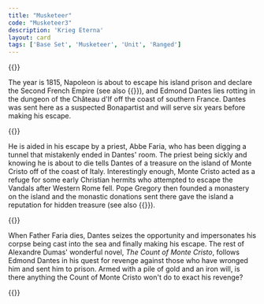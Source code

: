 ```yaml
---
title: "Musketeer"
code: "Musketeer3"
description: 'Krieg Eterna'
layout: card
tags: ['Base Set', 'Musketeer', 'Unit', 'Ranged']
---
```

{{<card-detail-page code="Musketeer3" artwork="Portrait of a Musketeer by José San Bartolomé Llaneces (1900)" attr="Alexandre Dumas" book="The Count of Monte Cristo">}}
<p>
The year is 1815, Napoleon is about to escape his island prison and declare the Second French Empire (see also {{<cardlink name="Grenadier" code="grenadier">}}), and Edmond Dantes lies rotting in the dungeon of the Château d'If off the coast of southern France. Dantes was sent here as a suspected Bonapartist and will serve six years before making his escape.
</p>
{{<card-detail-image file="cyprian.jpg" caption="In Prision by Cyprian Norwid (1883)">}}
<p>
He is aided in his escape by a priest, Abbe Faria, who has been digging a tunnel that mistakenly ended in Dantes' room. The priest being sickly and knowing he is about to die tells Dantes of a treasure on the island of Monte Cristo off of the coast of Italy. Interestingly enough, Monte Cristo acted as a refuge for some early Christian hermits who attempted to escape the Vandals after Western Rome fell. Pope Gregory then founded a monastery on the island and the monastic donations sent there gave the island a reputation for hidden treasure (see also {{<cardlink name="Crusade" code="crusade">}}). 
</p>
{{<card-detail-image file="cristo.jpg" caption="The Count of Monte Cristo Poster (1934)">}}
<p>
When Father Faria dies, Dantes seizes the opportunity and impersonates his corpse being cast into the sea and finally making his escape. The rest of Alexandre Dumas' wonderful novel, <i>The Count of Monte Cristo</i>, follows Edmond Dantes in his quest for revenge against those who have wronged him and sent him to prison. Armed with a pile of gold and an iron will, is there anything the Count of Monte Cristo won't do to exact his revenge?
</p>
{{</card-detail-page>}}